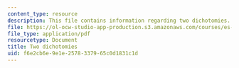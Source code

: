 ```yaml
---
content_type: resource
description: This file contains information regarding two dichotomies.
file: https://ol-ocw-studio-app-production.s3.amazonaws.com/courses/es-s10-drugs-and-the-brain-spring-2013/f6e2cb6e9e1e2578337965c0d1831c1d_MITES_S10S13_dichotomywk2.pdf
file_type: application/pdf
resourcetype: Document
title: Two dichotomies
uid: f6e2cb6e-9e1e-2578-3379-65c0d1831c1d
---
```

